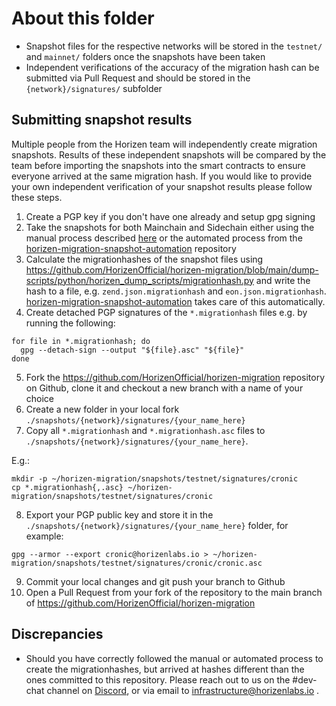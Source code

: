 # About this folder

- Snapshot files for the respective networks will be stored in the `testnet/` and `mainnet/` folders once the snapshots have been taken
- Independent verifications of the accuracy of the migration hash can be submitted via Pull Request and should be stored in the `{network}/signatures/` subfolder

## Submitting snapshot results
Multiple people from the Horizen team will independently create migration snapshots. Results of these independent snapshots will be compared by the team before importing the snapshots into the smart contracts to ensure everyone arrived at the same migration hash.
If you would like to provide your own independent verification of your snapshot results please follow these steps.
1. Create a PGP key if you don't have one already and setup gpg signing
2. Take the snapshots for both Mainchain and Sidechain either using the manual process described [here](https://github.com/HorizenOfficial/horizen-migration/blob/main/dump-scripts/python/README.md) or the automated process from the [horizen-migration-snapshot-automation](https://github.com/HorizenOfficial/horizen-migration-snapshot-automation) repository
3. Calculate the migrationhashes of the snapshot files using https://github.com/HorizenOfficial/horizen-migration/blob/main/dump-scripts/python/horizen_dump_scripts/migrationhash.py and write the hash to a file, e.g. `zend.json.migrationhash` and `eon.json.migrationhash`. [horizen-migration-snapshot-automation](https://github.com/HorizenOfficial/horizen-migration-snapshot-automation) takes care of this automatically.
4. Create detached PGP signatures of the `*.migrationhash` files e.g. by running the following:
```shell
for file in *.migrationhash; do
  gpg --detach-sign --output "${file}.asc" "${file}"
done
```
5. Fork the https://github.com/HorizenOfficial/horizen-migration repository on Github, clone it and checkout a new branch with a name of your choice
6. Create a new folder in your local fork `./snapshots/{network}/signatures/{your_name_here}`
7. Copy all `*.migrationhash` and `*.migrationhash.asc` files to `./snapshots/{network}/signatures/{your_name_here}`.

E.g.:
```
mkdir -p ~/horizen-migration/snapshots/testnet/signatures/cronic
cp *.migrationhash{,.asc} ~/horizen-migration/snapshots/testnet/signatures/cronic
```
8. Export your PGP public key and store it in the `./snapshots/{network}/signatures/{your_name_here}` folder, for example:
```shell
gpg --armor --export cronic@horizenlabs.io > ~/horizen-migration/snapshots/testnet/signatures/cronic/cronic.asc
```
9. Commit your local changes and git push your branch to Github
10. Open a Pull Request from your fork of the repository to the main branch of https://github.com/HorizenOfficial/horizen-migration

## Discrepancies
- Should you have correctly followed the manual or automated process to create the migrationhashes, but arrived at hashes different than the ones committed to this repository. Please reach out to us on the #dev-chat channel on [Discord](https://horizen.io/invite/discord), or via email to infrastructure@horizenlabs.io .
